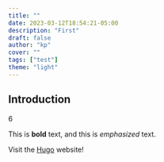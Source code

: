 ```yaml
---
title: ""
date: 2023-03-12T18:54:21-05:00
description: "First"
draft: false
author: "kp"
cover: ""
tags: ["test"]
theme: "light"
---
```

## Introduction
6

This is **bold** text, and this is *emphasized* text.

Visit the [Hugo](https://gohugo.io) website!